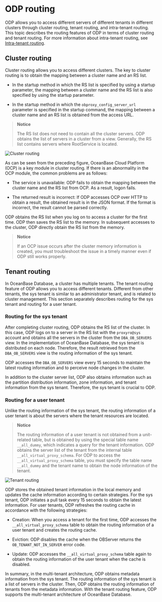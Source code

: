 # ODP routing

ODP allows you to access different servers of different tenants in different clusters through cluster routing, tenant routing, and intra-tenant routing. This topic describes the routing features of ODP in terms of cluster routing and tenant routing. For more information about intra-tenant routing, see [Intra-tenant routing](../600.data-routing/300.intra-tenant-routing.md).

## Cluster routing

Cluster routing allows you to access different clusters. The key to cluster routing is to obtain the mapping between a cluster name and an RS list.

* In the startup method in which the RS list is specified by using a startup parameter, the mapping between a cluster name and the RS list is also specified by using the startup parameter.

* In the startup method in which the `obproxy_config_server_url` parameter is specified in the startup command, the mapping between a cluster name and an RS list is obtained from the access URL.

> **Notice**
>
> The RS list does not need to contain all the cluster servers. ODP obtains the list of servers in a cluster from a view. Generally, the RS list contains servers where RootService is located.

![Cluster routing](https://obbusiness-private.oss-cn-shanghai.aliyuncs.com/doc/img/odp/V4.0.0/en-US/6.data-routing/2.routing-function-01.png)

As can be seen from the preceding figure, OceanBase Cloud Platform (OCP) is a key module in cluster routing. If there is an abnormality in the OCP module, the common problems are as follows:

* The service is unavailable: ODP fails to obtain the mapping between the cluster name and the RS list from OCP. As a result, logon fails.

* The returned result is incorrect: If ODP accesses OCP over HTTP to obtain a result, the obtained result is in the JSON format. If the format is incorrect, the result cannot be parsed correctly.

ODP obtains the RS list when you log on to access a cluster for the first time. ODP then saves the RS list to the memory. In subsequent accesses to the cluster, ODP directly obtain the RS list from the memory.

> **Notice**
>
> If an OCP issue occurs after the cluster memory information is created, you must troubleshoot the issue in a timely manner even if ODP still works properly.

## Tenant routing

In OceanBase Database, a cluster has multiple tenants. The tenant routing feature of ODP allows you to access different tenants. Different from other tenants, the sys tenant is similar to an administrator tenant, and is related to cluster management. This section separately describes routing for the sys tenant and routing for a user tenant.

### Routing for the sys tenant

After completing cluster routing, ODP obtains the RS list of the cluster. In this case, ODP logs on to a server in the RS list with the `proxyro@sys` account and obtains all the servers in the cluster from the `DBA_OB_SERVERS` view. In the implementation of OceanBase Database, the sys tenant is distributed on each node. Therefore, the result retrieved from the `DBA_OB_SERVERS` view is the routing information of the sys tenant.

ODP accesses the `DBA_OB_SERVERS` view every 15 seconds to maintain the latest routing information and to perceive node changes in the cluster.

In addition to the cluster server list, ODP also obtains information such as the partition distribution information, zone information, and tenant information from the sys tenant. Therefore, the sys tenant is crucial to ODP.

### Routing for a user tenant

Unlike the routing information of the sys tenant, the routing information of a user tenant is about the servers where the tenant resources are located.

> **Notice**
>
> The routing information of a user tenant is not obtained from a unit-related table, but is obtained by using the special table name `__all_dummy`, which indicates a query for the tenant information. ODP obtains the server list of the tenant from the internal table `__all_virtual_proxy_schema`. For ODP to access the `__all_virtual_proxy_schema` table, you must specify the table name `__all_dummy` and the tenant name to obtain the node information of the tenant.

![Tenant routing](https://obbusiness-private.oss-cn-shanghai.aliyuncs.com/doc/img/odp/V4.0.0/en-US/6.data-routing/2.routing-function-02.png)

ODP stores the obtained tenant information in the local memory and updates the cache information according to certain strategies. For the sys tenant, ODP initiates a pull task every 15 seconds to obtain the latest information. For user tenants, ODP refreshes the routing cache in accordance with the following strategies:

* Creation: When you access a tenant for the first time, ODP accesses the `__all_virtual_proxy_schema` table to obtain the routing information of a user tenant and creates the routing cache.

* Eviction: ODP disables the cache when the OBServer returns the `OB_TENANT_NOT_IN_SERVER` error code.

* Update: ODP accesses the `__all_virtual_proxy_schema` table again to obtain the routing information of the user tenant when the cache is disabled.

In summary, in the multi-tenant architecture, ODP obtains metadata information from the sys tenant. The routing information of the sys tenant is a list of servers in the cluster. Then, ODP obtains the routing information of tenants from the metadata information. With the tenant routing feature, ODP supports the multi-tenant architecture of OceanBase Database.
